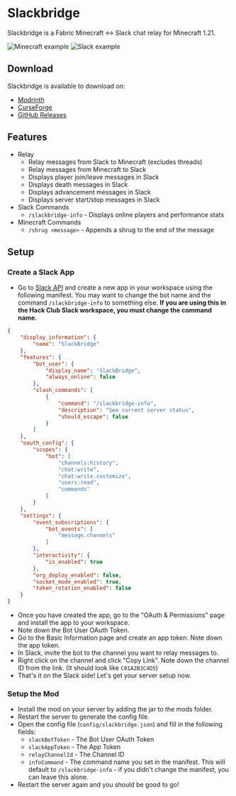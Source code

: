 # Slackbridge

Slackbridge is a Fabric Minecraft <-> Slack chat relay for Minecraft 1.21.

![Minecraft example](https://cloud-2f95io9t9-hack-club-bot.vercel.app/0image.png)
![Slack example](https://cloud-2f95io9t9-hack-club-bot.vercel.app/1image.png)

## Download

Slackbridge is available to download on:
- [Modrinth](https://modrinth.com/mod/slackbridge)
- [CurseForge](https://www.curseforge.com/minecraft/mc-mods/slackbridge)
- [GitHub Releases](https://github.com/DillonB07/Slackbridge/releases)

## Features

- Relay
  - Relay messages from Slack to Minecraft (excludes threads)
  - Relay messages from Minecraft to Slack
  - Displays player join/leave messages in Slack
  - Displays death messages in Slack
  - Displays advancement messages in Slack
  - Displays server start/stop messages in Slack
- Slack Commands
  - `/slackbridge-info` - Displays online players and performance stats
- Minecraft Commands
  - `/shrug <message>` - Appends a shrug to the end of the message

## Setup

### Create a Slack App
- Go to [Slack API](https://api.slack.com/apps) and create a new app in your workspace using the 
  following manifest. You may want to change the bot name and the command `/slackbridge-info` to something else. **If you are using this in the Hack Club Slack workspace, you must change the 
  command name.**
```json
{
    "display_information": {
        "name": "SlackBridge"
    },
    "features": {
        "bot_user": {
            "display_name": "SlackBridge",
            "always_online": false
        },
        "slash_commands": [
            {
                "command": "/slackbridge-info",
                "description": "See current server status",
                "should_escape": false
            }
        ]
    },
    "oauth_config": {
        "scopes": {
            "bot": [
                "channels:history",
                "chat:write",
                "chat:write.customize",
                "users:read",
                "commands"
            ]
        }
    },
    "settings": {
        "event_subscriptions": {
            "bot_events": [
                "message.channels"
            ]
        },
        "interactivity": {
            "is_enabled": true
        },
        "org_deploy_enabled": false,
        "socket_mode_enabled": true,
        "token_rotation_enabled": false
    }
}
```
- Once you have created the app, go to the "OAuth & Permissions" page and install the app to your workspace.
- Note down the Bot User OAuth Token.
- Go to the Basic Information page and create an app token. Note down the app token.
- In Slack, invite the bot to the channel you want to relay messages to.
- Right click on the channel and click "Copy Link". Note down the channel ID from the link. (It should look like `C01A2B3C4D5`)
- That's it on the Slack side! Let's get your server setup now.

### Setup the Mod
- Install the mod on your server by adding the jar to the mods folder.
- Restart the server to generate the config file.
- Open the config file (`config/slackbridge.json`) and fill in the following fields:
  - `slackBotToken` - The Bot User OAuth Token
  - `slackAppToken` - The App Token
  - `relayChannelId` - The Channel ID
  - `infoCommand` - The command name you set in the manifest. This will default to 
    `/slackbridge-info` - if you didn't change the manifest, you can leave this alone.
- Restart the server again and you should be good to go!
